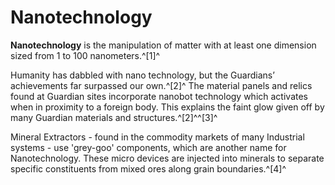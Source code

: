 # Nanotechnology
**Nanotechnology** is the manipulation of matter with at least one dimension sized from 1 to 100 nanometers.^[1]^

Humanity has dabbled with nano technology, but the Guardians’ achievements far surpassed our own.^[2]^ The material panels and relics found at Guardian sites incorporate nanobot technology which activates when in proximity to a foreign body. This explains the faint glow given off by many Guardian materials and structures.^[2]^^[3]^

Mineral Extractors - found in the commodity markets of many Industrial systems - use 'grey-goo' components, which are another name for Nanotechnology. These micro devices are injected into minerals to separate specific constituents from mixed ores along grain boundaries.^[4]^